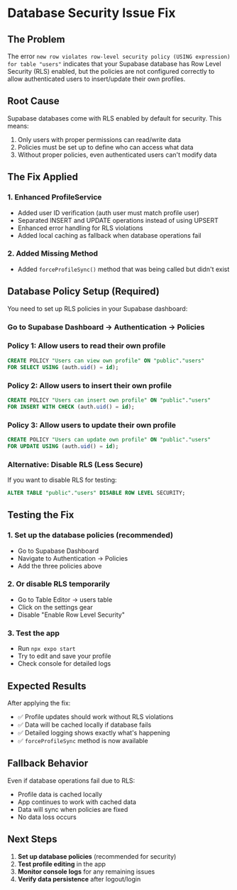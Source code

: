 # Database Security Issue Fix

## The Problem

The error `new row violates row-level security policy (USING expression) for table "users"` indicates that your Supabase database has Row Level Security (RLS) enabled, but the policies are not configured correctly to allow authenticated users to insert/update their own profiles.

## Root Cause

Supabase databases come with RLS enabled by default for security. This means:
1. Only users with proper permissions can read/write data
2. Policies must be set up to define who can access what data
3. Without proper policies, even authenticated users can't modify data

## The Fix Applied

### 1. Enhanced ProfileService
- Added user ID verification (auth user must match profile user)
- Separated INSERT and UPDATE operations instead of using UPSERT
- Enhanced error handling for RLS violations
- Added local caching as fallback when database operations fail

### 2. Added Missing Method
- Added `forceProfileSync()` method that was being called but didn't exist

## Database Policy Setup (Required)

You need to set up RLS policies in your Supabase dashboard:

### Go to Supabase Dashboard → Authentication → Policies

### Policy 1: Allow users to read their own profile
```sql
CREATE POLICY "Users can view own profile" ON "public"."users"
FOR SELECT USING (auth.uid() = id);
```

### Policy 2: Allow users to insert their own profile
```sql
CREATE POLICY "Users can insert own profile" ON "public"."users"
FOR INSERT WITH CHECK (auth.uid() = id);
```

### Policy 3: Allow users to update their own profile
```sql
CREATE POLICY "Users can update own profile" ON "public"."users"
FOR UPDATE USING (auth.uid() = id);
```

### Alternative: Disable RLS (Less Secure)
If you want to disable RLS for testing:
```sql
ALTER TABLE "public"."users" DISABLE ROW LEVEL SECURITY;
```

## Testing the Fix

### 1. Set up the database policies (recommended)
- Go to Supabase Dashboard
- Navigate to Authentication → Policies
- Add the three policies above

### 2. Or disable RLS temporarily
- Go to Table Editor → users table
- Click on the settings gear
- Disable "Enable Row Level Security"

### 3. Test the app
- Run `npx expo start`
- Try to edit and save your profile
- Check console for detailed logs

## Expected Results

After applying the fix:
- ✅ Profile updates should work without RLS violations
- ✅ Data will be cached locally if database fails
- ✅ Detailed logging shows exactly what's happening
- ✅ `forceProfileSync` method is now available

## Fallback Behavior

Even if database operations fail due to RLS:
- Profile data is cached locally
- App continues to work with cached data
- Data will sync when policies are fixed
- No data loss occurs

## Next Steps

1. **Set up database policies** (recommended for security)
2. **Test profile editing** in the app
3. **Monitor console logs** for any remaining issues
4. **Verify data persistence** after logout/login
